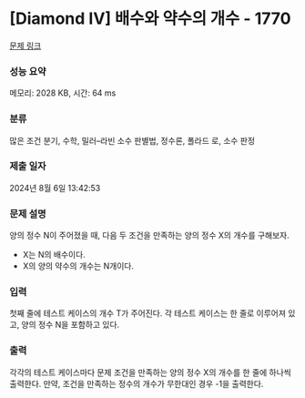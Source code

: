 # [Diamond IV] 배수와 약수의 개수 - 1770 

[문제 링크](https://www.acmicpc.net/problem/1770) 

### 성능 요약

메모리: 2028 KB, 시간: 64 ms

### 분류

많은 조건 분기, 수학, 밀러–라빈 소수 판별법, 정수론, 폴라드 로, 소수 판정

### 제출 일자

2024년 8월 6일 13:42:53

### 문제 설명

<p>양의 정수 N이 주어졌을 때, 다음 두 조건을 만족하는 양의 정수 X의 개수를 구해보자.</p>

<ul>
	<li>X는 N의 배수이다.</li>
	<li>X의 양의 약수의 개수는 N개이다.</li>
</ul>

### 입력 

 <p>첫째 줄에 테스트 케이스의 개수 T가 주어진다. 각 테스트 케이스는 한 줄로 이루어져 있고, 양의 정수 N을 포함하고 있다.</p>

### 출력 

 <p>각각의 테스트 케이스마다 문제 조건을 만족하는 양의 정수 X의 개수를 한 줄에 하나씩 출력한다. 만약, 조건을 만족하는 정수의 개수가 무한대인 경우 -1을 출력한다.</p>

